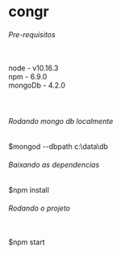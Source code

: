 # congr

<h6>Pre-requisitos</h6><br/>
node - v10.16.3<br/>
npm - 6.9.0<br/>
mongoDb - 4.2.0<br/>
<br/>
<br/>
<h6>Rodando mongo db localmente</h6> 
$mongod --dbpath c:\data\db
<br/>
<h6>Baixando as dependencias</h6> 
$npm install
<br/>
<h6>Rodando o projeto</h6><br/>
$npm start<br/>
&nbsp;&nbsp;<br/><br/>

